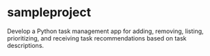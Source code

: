 # sampleproject
Develop a Python task management app for adding, removing, listing, prioritizing, and receiving task recommendations based on task descriptions.
